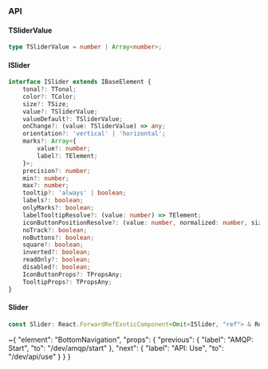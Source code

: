 

### API

#### TSliderValue

```ts
type TSliderValue = number | Array<number>;
```

#### ISlider

```ts
interface ISlider extends IBaseElement {
    tonal?: TTonal;
    color?: TColor;
    size?: TSize;
    value?: TSliderValue;
    valueDefault?: TSliderValue;
    onChange?: (value: TSliderValue) => any;
    orientation?: 'vertical' | 'horizontal';
    marks?: Array<{
        value?: number;
        label?: TElement;
    }>;
    precision?: number;
    min?: number;
    max?: number;
    tooltip?: 'always' | boolean;
    labels?: boolean;
    onlyMarks?: boolean;
    labelTooltipResolve?: (value: number) => TElement;
    iconButtonPositionResolve?: (value: number, normalized: number, size: TSize) => string;
    noTrack?: boolean;
    noButtons?: boolean;
    square?: boolean;
    inverted?: boolean;
    readOnly?: boolean;
    disabled?: boolean;
    IconButtonProps?: TPropsAny;
    TooltipProps?: TPropsAny;
}
```

#### Slider

```ts
const Slider: React.ForwardRefExoticComponent<Omit<ISlider, "ref"> & React.RefAttributes<unknown>>;
```


~{
  "element": "BottomNavigation",
  "props": {
    "previous": {
      "label": "AMQP: Start",
      "to": "/dev/amqp/start"
    },
    "next": {
      "label": "API: Use",
      "to": "/dev/api/use"
    }
  }
}
